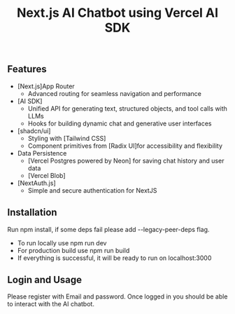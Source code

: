   <h1 align="center">Next.js AI Chatbot using Vercel AI SDK</h1>

<br/>

## Features
- [Next.js]App Router
  - Advanced routing for seamless navigation and performance
- [AI SDK]
  - Unified API for generating text, structured objects, and tool calls with LLMs
  - Hooks for building dynamic chat and generative user interfaces
- [shadcn/ui]
  - Styling with [Tailwind CSS]
  - Component primitives from [Radix UI]for accessibility and flexibility
- Data Persistence
  - [Vercel Postgres powered by Neon] for saving chat history and user data
  - [Vercel Blob]
- [NextAuth.js]
  - Simple and secure authentication for NextJS
 
## Installation
Run npm install, if some deps fail please add --legacy-peer-deps flag. 
- To run locally use npm run dev
- For production build use npm run build
- If everything is successful, it will be ready to run on localhost:3000

## Login and Usage
Please register with Email and password.
Once logged in you should be able to interact with the AI chatbot.



